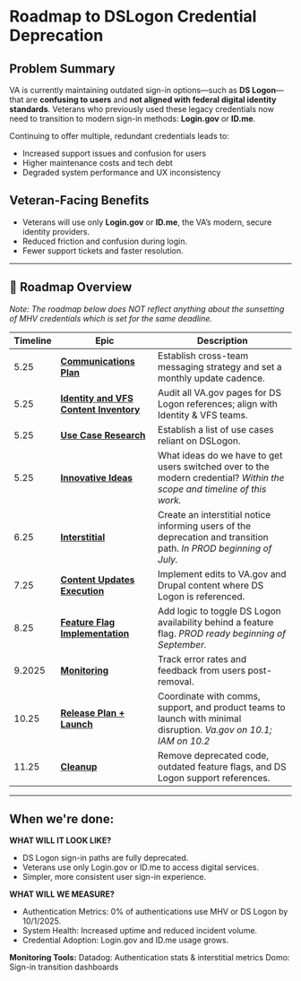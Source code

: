 # Roadmap to DSLogon Credential Deprecation 

## Problem Summary  
VA is currently maintaining outdated sign-in options—such as **DS Logon**—that are **confusing to users** and **not aligned with federal digital identity standards**. Veterans who previously used these legacy credentials now need to transition to modern sign-in methods: **Login.gov** or **ID.me**.

Continuing to offer multiple, redundant credentials leads to:
- Increased support issues and confusion for users
- Higher maintenance costs and tech debt
- Degraded system performance and UX inconsistency

## Veteran-Facing Benefits
- Veterans will use only **Login.gov** or **ID.me**, the VA’s modern, secure identity providers.
- Reduced friction and confusion during login.
- Fewer support tickets and faster resolution.

---

## 📆 Roadmap Overview
_Note: The roadmap below does NOT reflect anything about the sunsetting of MHV credentials which is set for the same deadline._

| Timeline          | Epic                                | Description                                                                 |
|----------------|-------------------------------------|-----------------------------------------------------------------------------|
| 5.25    | **[Communications Plan](https://github.com/orgs/department-of-veterans-affairs/projects/1646/views/18?visibleFields=%5B%22Title%22%2C%22Parent+issue%22%2C%22Status%22%2C%22Type%22%2C%22Labels%22%2C189270599%5D&filterQuery=parent-issue%3Adepartment-of-veterans-affairs%2Fidentity-documentation%2395)**             | Establish cross-team messaging strategy and set a monthly update cadence.  | [Board](https://github.com/orgs/department-of-veterans-affairs/projects/1646/views/12?visibleFields=%5B%22Title%22%2C%22Status%22%2C184832766%2C%22Labels%22%2C189270599%2C%22Parent+issue%22%5D&groupedBy%5BcolumnId%5D=Parent+issue&filterQuery=milestone%3A%223+2025+Q2+DS+Logon+Credential+Deprecation%22+parent-issue%3Adepartment-of-veterans-affairs%2Fidentity-documentation%2395+&sortedBy%5Bdirection%5D=asc&sortedBy%5BcolumnId%5D=184832766&sortedBy%5Bdirection%5D=asc&sortedBy%5BcolumnId%5D=Parent+issue)
| 5.25    | **[Identity and VFS Content Inventory](https://github.com/orgs/department-of-veterans-affairs/projects/1646/views/18?visibleFields=%5B%22Title%22%2C%22Parent+issue%22%2C%22Status%22%2C%22Type%22%2C%22Labels%22%2C189270599%5D&filterQuery=parent-issue%3Adepartment-of-veterans-affairs%2Fidentity-documentation%23158)** | Audit all VA.gov pages for DS Logon references; align with Identity & VFS teams. |
| 5.25    | **[Use Case Research](https://github.com/orgs/department-of-veterans-affairs/projects/1646/views/12?visibleFields=%5B%22Title%22%2C%22Status%22%2C184832766%2C%22Labels%22%2C189270599%2C%22Parent+issue%22%5D&groupedBy%5BcolumnId%5D=Parent+issue&filterQuery=158milestone%3A%223+2025+Q2+DS+Logon+Credential+Deprecation%22+parent-issue%3Adepartment-of-veterans-affairs%2Fidentity-documentation%23169&sortedBy%5Bdirection%5D=asc&sortedBy%5BcolumnId%5D=184832766&sortedBy%5Bdirection%5D=asc&sortedBy%5BcolumnId%5D=Parent+issue)**             | Establish a list of use cases reliant on DSLogon.  |
| 5.25    | **[Innovative Ideas](https://app.mural.co/t/departmentofveteransaffairs9999/m/departmentofveteransaffairs9999/1747074085344/599fed3488dc77e6a083e1c70f19962e2b3f022c)** | What ideas do we have to get users switched over to the modern credential? _Within the scope and timeline of this work._ |
| 6.25  | **[Interstitial](https://github.com/orgs/department-of-veterans-affairs/projects/1646/views/12?visibleFields=%5B%22Title%22%2C%22Status%22%2C184832766%2C%22Labels%22%2C189270599%2C%22Parent+issue%22%5D&groupedBy%5BcolumnId%5D=Parent+issue&filterQuery=parent-issue%3Adepartment-of-veterans-affairs%2Fidentity-documentation%2398&sortedBy%5Bdirection%5D=asc&sortedBy%5BcolumnId%5D=184832766&sortedBy%5Bdirection%5D=asc&sortedBy%5BcolumnId%5D=Parent+issue)**                    | Create an interstitial notice informing users of the deprecation and transition path. _In PROD beginning of July._
| 7.25     | **[Content Updates Execution](https://github.com/orgs/department-of-veterans-affairs/projects/1646/views/12?visibleFields=%5B%22Title%22%2C%22Status%22%2C184832766%2C%22Labels%22%2C189270599%2C%22Parent+issue%22%5D&groupedBy%5BcolumnId%5D=Parent+issue&filterQuery=parent-issue%3Adepartment-of-veterans-affairs%2Fidentity-documentation%2396&sortedBy%5Bdirection%5D=asc&sortedBy%5BcolumnId%5D=184832766&sortedBy%5Bdirection%5D=asc&sortedBy%5BcolumnId%5D=Parent+issue)**       | Implement edits to VA.gov and Drupal content where DS Logon is referenced.            
| 8.25  | **[Feature Flag Implementation](https://github.com/orgs/department-of-veterans-affairs/projects/1646/views/12?filterQuery=parent-issue%3Adepartment-of-veterans-affairs%2Fidentity-documentation%2397)**      | Add logic to toggle DS Logon availability behind a feature flag. _PROD ready beginning of September._          |
| 9.2025  | **[Monitoring](https://github.com/orgs/department-of-veterans-affairs/projects/1646/views/12?filterQuery=parent-issue%3Adepartment-of-veterans-affairs%2Fidentity-documentation%23161)**                      | Track error rates and feedback from users post-removal.     |
| 10.25      | **[Release Plan + Launch](https://github.com/orgs/department-of-veterans-affairs/projects/1646/views/19?filterQuery=release+plan&pane=issue&itemId=112101894&issue=department-of-veterans-affairs%7Cidentity-documentation%7C332)**           | Coordinate with comms, support, and product teams to launch with minimal disruption. _Va.gov on 10.1; IAM on 10.2_ |
| 11.25  | **[Cleanup](https://github.com/orgs/department-of-veterans-affairs/projects/1646/views/12?filterQuery=parent-issue%3Adepartment-of-veterans-affairs%2Fidentity-documentation%23107)**                         | Remove deprecated code, outdated feature flags, and DS Logon support references. |

---
## When we're done:

**WHAT WILL IT LOOK LIKE?**

- DS Logon sign-in paths are fully deprecated.
- Veterans use only Login.gov or ID.me to access digital services.
- Simpler, more consistent user sign-in experience.

**WHAT WILL WE MEASURE?**

- Authentication Metrics: 0% of authentications use MHV or DS Logon by 10/1/2025.
- System Health: Increased uptime and reduced incident volume.
- Credential Adoption: Login.gov and ID.me usage grows.

**Monitoring Tools:**
Datadog: Authentication stats & interstitial metrics
Domo: Sign-in transition dashboards


